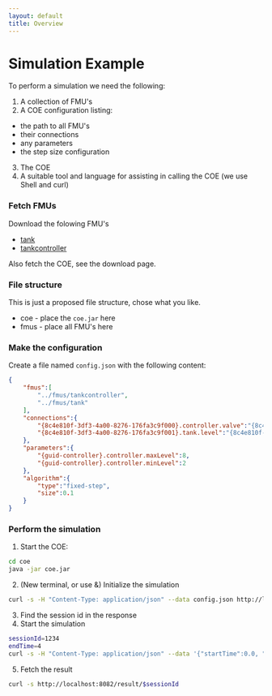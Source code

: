 ```yaml
---
layout: default
title: Overview
---
```





# Simulation Example

To perform a simulation we need the following:

1. A collection of FMU's
2. A COE configuration listing:
 * the path to all FMU's
 * their connections
 * any parameters
 * the step size configuration
3. The COE
4. A suitable tool and language for assisting in calling the COE (we use Shell and curl)

### Fetch FMUs

Download the folowing FMU's

* [tank]()
* [tankcontroller]()

Also fetch the COE, see the download page.

### File structure
This is just a proposed file structure, chose what you like.

* coe - place the `coe.jar` here
* fmus - place all FMU's here

### Make the configuration

Create a file named `config.json` with the following content:

```json
{
	"fmus":[
		"../fmus/tankcontroller",
		"../fmus/tank"
	],
	"connections":{
		"{8c4e810f-3df3-4a00-8276-176fa3c9f000}.controller.valve":"{8c4e810f-3df3-4a00-8276-176fa3c9f001}.tank.valve",
		"{8c4e810f-3df3-4a00-8276-176fa3c9f001}.tank.level":"{8c4e810f-3df3-4a00-8276-176fa3c9f000}.controller.level"
	},
	"parameters":{
		"{guid-controller}.controller.maxLevel":8,
		"{guid-controller}.controller.minLevel":2
	},
	"algorithm":{
		"type":"fixed-step",
		"size":0.1
	}
}

```

### Perform the simulation

1. Start the COE:

```bash
cd coe
java -jar coe.jar 
```

2. (New terminal, or use &) Initialize the simulation

```bash
curl -s -H "Content-Type: application/json" --data config.json http://localhost:8082/initialize
```

3. Find the session id in the response
4. Start the simulation

```bash
sessionId=1234
endTime=4
curl -s -H "Content-Type: application/json" --data '{"startTime":0.0, "endTime":'$endTime'}' http://localhost:8082/simulate/$sessionId
```

5. Fetch the result

```bash
curl -s http://localhost:8082/result/$sessionId
```







